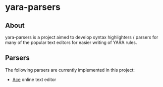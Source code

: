 yara-parsers
============

About
-----
yara-parsers is a project aimed to develop syntax highlighters / parsers for many of the popular text editors for easier writing of YARA rules.

Parsers
-------
The following parsers are currently implemented in this project:
  * [Ace][ace] online text editor

  
[ace]:http://ace.c9.io/